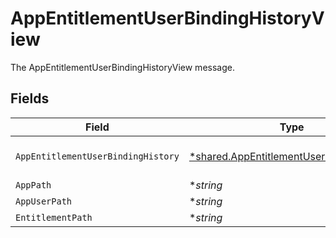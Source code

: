 # AppEntitlementUserBindingHistoryView

The AppEntitlementUserBindingHistoryView message.


## Fields

| Field                                                                                                      | Type                                                                                                       | Required                                                                                                   | Description                                                                                                |
| ---------------------------------------------------------------------------------------------------------- | ---------------------------------------------------------------------------------------------------------- | ---------------------------------------------------------------------------------------------------------- | ---------------------------------------------------------------------------------------------------------- |
| `AppEntitlementUserBindingHistory`                                                                         | [*shared.AppEntitlementUserBindingHistory](../../../pkg/models/shared/appentitlementuserbindinghistory.md) | :heavy_minus_sign:                                                                                         | The AppEntitlementUserBindingHistory message.                                                              |
| `AppPath`                                                                                                  | **string*                                                                                                  | :heavy_minus_sign:                                                                                         | The appPath field.                                                                                         |
| `AppUserPath`                                                                                              | **string*                                                                                                  | :heavy_minus_sign:                                                                                         | The appUserPath field.                                                                                     |
| `EntitlementPath`                                                                                          | **string*                                                                                                  | :heavy_minus_sign:                                                                                         | The entitlementPath field.                                                                                 |